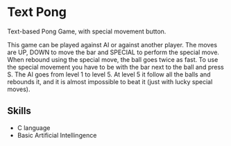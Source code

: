 # Text Pong
Text-based Pong Game, with special movement button.

This game can be played against AI or against another player.
The moves are UP, DOWN to move the bar and SPECIAL to perform the special move. When rebound using the special move, the ball goes twice as fast. To use the special movement you have to be with the bar next to the ball and press S.
The AI goes from level 1 to level 5. At level 5 it follow all the balls and rebounds it, and it is almost impossible to beat it (just with lucky special moves).

## Skills

- C language
- Basic Artificial Intellingence
